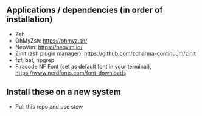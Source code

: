 ## Applications / dependencies (in order of installation)
- Zsh
- OhMyZsh: https://ohmyz.sh/
- NeoVim: https://neovim.io/
- Zinit (zsh plugin manager): https://github.com/zdharma-continuum/zinit
- fzf, bat, ripgrep
- Firacode NF Font (set as default font in your terminal), https://www.nerdfonts.com/font-downloads

## Install these on a new system
- Pull this repo and use stow
